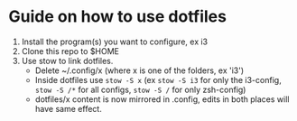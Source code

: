 # Guide on how to use dotfiles

1. Install the program(s) you want to configure, ex i3
2. Clone this repo to $HOME
3. Use stow to link dotfiles.
    * Delete ~/.config/x (where x is one of the folders, ex 'i3')
    * Inside dotfiles use `stow -S x` (ex `stow -S i3` for only the i3-config,  `stow -S /*` for all configs, `stow -S /` for only zsh-config)
    * dotfiles/x content is now mirrored in .config, edits in both places will have same effect.
